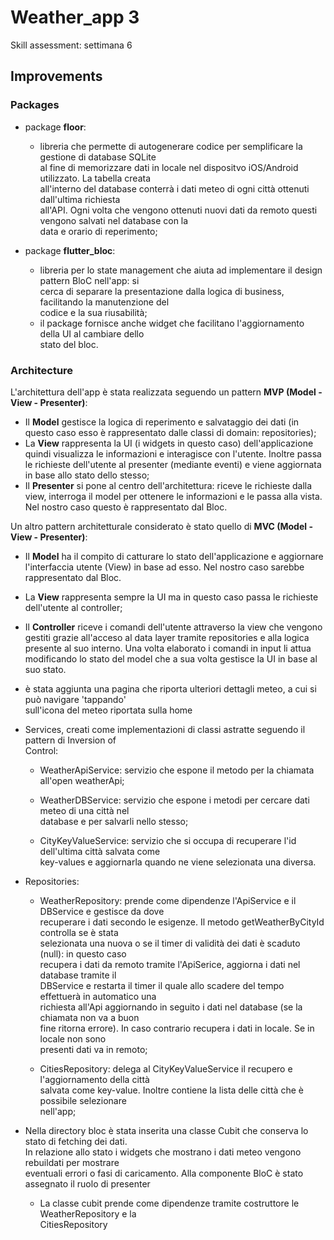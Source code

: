
# Weather_app 3

Skill assessment: settimana 6

## Improvements

### Packages

- package **floor**:
    - libreria che permette di autogenerare codice per semplificare la gestione di database SQLite  
      al fine di memorizzare dati in locale nel dispositvo iOS/Android utilizzato. La tabella creata  
      all'interno del database conterrà i dati meteo di ogni città ottenuti dall'ultima richiesta  
      all'API. Ogni volta che vengono ottenuti nuovi dati da remoto questi vengono salvati nel database con la  
      data e orario di reperimento;

- package **flutter_bloc**:
    - libreria per lo state management che aiuta ad implementare il design pattern BloC nell'app: si  
      cerca di separare la presentazione dalla logica di business, facilitando la manutenzione del  
      codice e la sua riusabilità;
    - il package fornisce anche widget che facilitano l'aggiornamento della UI al cambiare dello  
      stato del bloc.

### Architecture

L'architettura dell'app è stata realizzata seguendo un pattern **MVP (Model - View - Presenter)**:
- Il **Model** gestisce la logica di reperimento e salvataggio dei dati (in questo caso esso è rappresentato dalle classi di domain: repositories);
- La **View**  rappresenta la UI (i widgets in questo caso) dell'applicazione quindi visualizza le informazioni e interagisce con l'utente. Inoltre passa le richieste dell'utente al presenter (mediante eventi) e viene aggiornata in base allo stato dello stesso;
- Il **Presenter** si pone al centro dell'architettura: riceve le richieste dalla view, interroga il model per ottenere le informazioni e le passa alla vista. Nel nostro caso questo è rappresentato dal Bloc.

Un altro pattern architetturale considerato è stato quello di **MVC (Model - View - Presenter)**:
- Il **Model** ha il compito di catturare lo stato dell'applicazione e  aggiornare l'interfaccia utente (View) in base ad esso. Nel nostro caso sarebbe rappresentato dal Bloc.
- La **View**  rappresenta sempre la UI ma in questo caso passa le richieste dell'utente al controller;
- Il **Controller** riceve i comandi dell'utente attraverso la view che vengono gestiti grazie all'acceso al data layer tramite repositories e alla logica presente al suo interno. Una volta elaborato i comandi in input li attua modificando lo stato del model che a sua volta gestisce la UI in base al suo stato.


- è stata aggiunta una pagina che riporta ulteriori dettagli meteo, a cui si può navigare 'tappando'  
  sull'icona del meteo riportata sulla home

- Services, creati come implementazioni di classi astratte seguendo il pattern di Inversion of  
  Control:
    - WeatherApiService: servizio che espone il metodo per la chiamata all'open weatherApi;

    - WeatherDBService: servizio che espone i metodi per cercare dati meteo di una città nel  
      database e per salvarli nello stesso;

    - CityKeyValueService: servizio che si occupa di recuperare l'id dell'ultima città salvata come  
      key-values e aggiornarla quando ne viene selezionata una diversa.

- Repositories:
    - WeatherRepository: prende come dipendenze l'ApiService e il DBService e gestisce da dove  
      recuperare i dati secondo le esigenze. Il metodo getWeatherByCityId controlla se è stata  
      selezionata una nuova o se il timer di validità dei dati è scaduto (null): in questo caso  
      recupera i dati da remoto tramite l'ApiSerice, aggiorna i dati nel database tramite il  
      DBService e restarta il timer il quale allo scadere del tempo effettuerà in automatico una  
      richiesta all'Api aggiornando in seguito i dati nel database (se la chiamata non va a buon  
      fine ritorna errore). In caso contrario recupera i dati in locale. Se in locale non sono  
      presenti dati va in remoto;

    - CitiesRepository: delega al CityKeyValueService il recupero e l'aggiornamento della città  
      salvata come key-value. Inoltre contiene la lista delle città che è possibile selezionare  
      nell'app;

- Nella directory bloc è stata inserita una classe Cubit che conserva lo stato di fetching dei dati.  
  In relazione allo stato i widgets che mostrano i dati meteo vengono rebuildati per mostrare  
  eventuali errori o fasi di caricamento. Alla componente BloC è stato assegnato il ruolo di presenter
    - La classe cubit prende come dipendenze tramite costruttore le WeatherRepository e la  
      CitiesRepository
